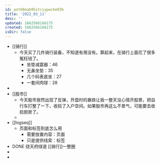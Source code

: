 ```yaml
---
id: pot60eab95stciypwckm93b
title: '2022_03_11'
desc: ''
updated: 1662566166175
created: 1662566166175
isDir: false
---
```

- [[骑行]]
	- 今天买了几件骑行装备，不知道有用没有。算起来，在骑行上面花了很多冤枉钱了。
		- 坐垫减震器：46
		- 无鼻坐垫：35
		- 几个码表底坐：27
		- 一套间肉球：28
-
- [[股市]]
	- 今天股市居然出现了反弹，开盘时的暴跌让我一整天没心情开股票，把自行车打整了一下，收拾了入户空间。如果股市再这么不景气，可能要去收拾厨房了。
	-
- [[logseq]]
	- 页面和标签到底怎么用
		- 需要放置内容：页面
		- 只是提供线索：标签
- DONE 绕天府绿道 [[骑行]]一整圈
-
-